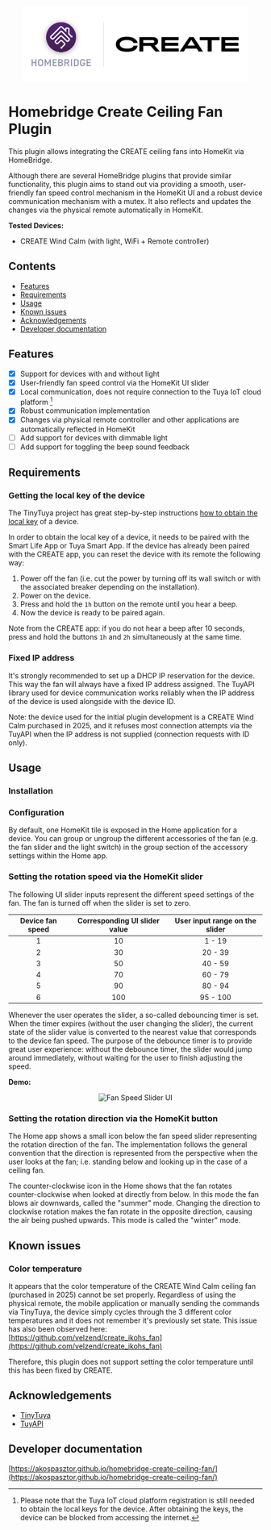 <p align="center">
  <img src="docs/homebridge-create-logo.png" alt="Homebridge Create Ceiling Fan Plugin Logo" width="450">
</p>

# Homebridge Create Ceiling Fan Plugin

This plugin allows integrating the CREATE ceiling fans into HomeKit via
HomeBridge.

Although there are several HomeBridge plugins that provide similar
functionality, this plugin aims to stand out via providing a smooth,
user-friendly fan speed control mechanism in the HomeKit UI and a robust device
communication mechanism with a mutex. It also reflects and updates the changes
via the physical remote automatically in HomeKit.

**Tested Devices:**

- CREATE Wind Calm (with light, WiFi + Remote controller)

## Contents

- [Features](#features)
- [Requirements](#requirements)
- [Usage](#usage)
- [Known issues](#known-issues)
- [Acknowledgements](#acknowledgements)
- [Developer documentation](#developer-documentation)

## Features

- [x] Support for devices with and without light
- [x] User-friendly fan speed control via the HomeKit UI slider
- [x] Local communication, does not require connection to the Tuya IoT cloud
      platform [^1]
- [x] Robust communication implementation
- [x] Changes via physical remote controller and other applications are
      automatically reflected in HomeKit
- [ ] Add support for devices with dimmable light
- [ ] Add support for toggling the beep sound feedback

## Requirements

### Getting the local key of the device

The TinyTuya project has great step-by-step instructions
[how to obtain the local key](https://github.com/jasonacox/tinytuya/tree/master?tab=readme-ov-file#setup-wizard---getting-local-keys)
of a device.

In order to obtain the local key of a device, it needs to be paired with the
Smart Life App or Tuya Smart App. If the device has already been paired with the
CREATE app, you can reset the device with its remote the following way:

1. Power off the fan (i.e. cut the power by turning off its wall switch or with
   the associated breaker depending on the installation).
2. Power on the device.
3. Press and hold the `1h` button on the remote until you hear a beep.
4. Now the device is ready to be paired again.

Note from the CREATE app: if you do not hear a beep after 10 seconds, press and
hold the buttons `1h` and `2h` simultaneously at the same time.

### Fixed IP address

It's strongly recommended to set up a DHCP IP reservation for the device. This
way the fan will always have a fixed IP address assigned. The TuyAPI library
used for device communication works reliably when the IP address of the device
is used alongside with the device ID.

Note: the device used for the initial plugin development is a CREATE Wind Calm
purchased in 2025, and it refuses most connection attempts via the TuyAPI when
the IP address is not supplied (connection requests with ID only).

## Usage

### Installation

### Configuration

By default, one HomeKit tile is exposed in the Home application for a device.
You can group or ungroup the different accessories of the fan (e.g. the fan
slider and the light switch) in the group section of the accessory settings
within the Home app.

### Setting the rotation speed via the HomeKit slider

The following UI slider inputs represent the different speed settings of the
fan. The fan is turned off when the slider is set to zero.

| Device fan speed | Corresponding UI slider value | User input range on the slider |
| :--------------: | :---------------------------: | :----------------------------: |
|        1         |              10               |            1 - 19              |
|        2         |              30               |           20 - 39              |
|        3         |              50               |           40 - 59              |
|        4         |              70               |           60 - 79              |
|        5         |              90               |           80 - 94              |
|        6         |             100               |           95 - 100             |

Whenever the user operates the slider, a so-called debouncing timer is set. When
the timer expires (without the user changing the slider), the current state of
the slider value is converted to the nearest value that corresponds to the
device fan speed. The purpose of the debounce timer is to provide great user
experience: without the debounce timer, the slider would jump around
immediately, without waiting for the user to finish adjusting the speed.

**Demo:**

<p align="center">
  <img src="docs/fan-speed-slider.gif" alt="Fan Speed Slider UI" width="300">
</p>

### Setting the rotation direction via the HomeKit button

The Home app shows a small icon below the fan speed slider representing the
rotation direction of the fan. The implementation follows the general convention
that the direction is represented from the perspective when the user looks at
the fan; i.e. standing below and looking up in the case of a ceiling fan.

The counter-clockwise icon in the Home shows that the fan rotates
counter-clockwise when looked at directly from below. In this mode the fan blows
air downwards, called the "summer" mode. Changing the direction to clockwise
rotation makes the fan rotate in the opposite direction, causing the air being
pushed upwards. This mode is called the "winter" mode.

## Known issues

### Color temperature

It appears that the color temperature of the CREATE Wind Calm ceiling fan
(purchased in 2025) cannot be set properly. Regardless of using the physical
remote, the mobile application or manually sending the commands via TinyTuya,
the device simply cycles through the 3 different color temperatures and it does
not remember it's previously set state. This issue has also been observed here:
[https://github.com/velzend/create_ikohs_fan](https://github.com/velzend/create_ikohs_fan)

Therefore, this plugin does not support setting the color temperature until this
has been fixed by CREATE.

## Acknowledgements

- [TinyTuya](https://github.com/jasonacox/tinytuya)
- [TuyAPI](https://github.com/codetheweb/tuyapi)

## Developer documentation

[https://akospasztor.github.io/homebridge-create-ceiling-fan/](https://akospasztor.github.io/homebridge-create-ceiling-fan/)

<!-- Footnotes -->

[^1]: Please note that the Tuya IoT cloud platform registration is still needed
to obtain the local keys for the device. After obtaining the keys, the device
can be blocked from accessing the internet.

